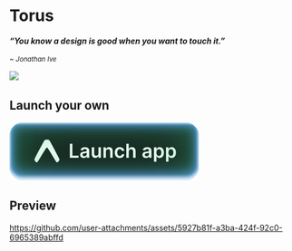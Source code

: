 # Torus


**_“You know a design is good when you want to touch it.”_**

<small><i>~ Jonathan Ive</i></small>



<a href="https://testflight.apple.com/join/GuWeVkXJ">
<img src="https://github.com/user-attachments/assets/491da8e3-ebb2-4b81-9585-82418a37f733" width="200px" />
</a>

## Launch your own

[![Launch with Expo](https://github.com/expo/examples/blob/master/.gh-assets/launch.svg?raw=true)](https://launch.expo.dev/?github=https://github.com/EvanBacon/expo-beautiful-torus)

## Preview

https://github.com/user-attachments/assets/5927b81f-a3ba-424f-92c0-6965389abffd

